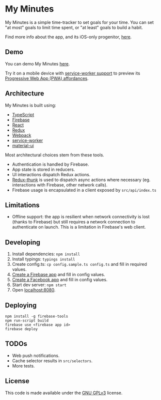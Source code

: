 # My Minutes

My Minutes is a simple time-tracker to set goals for your time. You can set "at most" goals to limit time spent, or "at least" goals to build a habit.

Find more info about the app, and its iOS-only progenitor, [here](http://www.myminutesapp.com/).

## Demo

You can demo My Minutes [here](https://my-minutes-beta-2.firebaseapp.com/).

Try it on a mobile device with [service-worker support](http://caniuse.com/#feat=serviceworkers) to preview its [Progressive Web App (PWA) affordances](https://developers.google.com/web/progressive-web-apps/).

## Architecture

My Minutes is built using:

* [TypeScript](https://www.typescriptlang.org/)
* [Firebase](https://firebase.google.com/)
* [React](https://facebook.github.io/react/)
* [Redux](http://redux.js.org/)
* [Webpack](https://webpack.github.io/)
* [service-worker](https://developer.mozilla.org/en/docs/Web/API/Service_Worker_API)
* [material-ui](http://www.material-ui.com/)

Most architectural choices stem from these tools.

* Authentication is handled by Firebase.
* App state is stored in reducers.
* UI interactions dispatch Redux actions.
* [Redux-thunk](https://github.com/gaearon/redux-thunk) is used to dispatch async actions where necessary (eg. interactions with Firebase, other network calls).
* Firebase usage is encapsulated in a client exposed by `src/api/index.ts`

## Limitations

* Offline support: the app is resilient when network connectivity is lost (thanks to Firebase) but still requires a network connection to authenticate on launch. This is a limitation in Firebase's web client.

## Developing

1. Install dependencies: `npm install`
2. Install typings: `typings install`
3. Create config.ts: `cp config.sample.ts config.ts` and fill in required values.
4. [Create a Firebase app](https://console.firebase.google.com/) and fill in config values.
5. [Create a Facebook app](https://developers.facebook.com/apps/) and fill in config values.
6. Start dev server: `npm start`
7. Open [localhost:8080](http://localhost:8080).

## Deploying

```
npm install -g firebase-tools
npm run-script build
firebase use <firebase app id>
firebase deploy
```

## TODOs

* Web push notifications.
* Cache selector results in `src/selectors`.
* More tests.

## License

This code is made available under the [GNU GPLv3](http://choosealicense.com/licenses/gpl-3.0/#) license.
